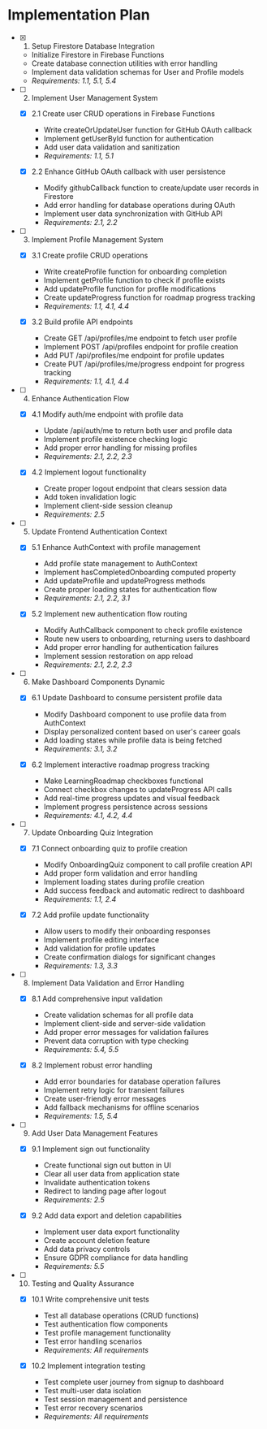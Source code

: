 # Implementation Plan

- [x] 1. Setup Firestore Database Integration
  - Initialize Firestore in Firebase Functions
  - Create database connection utilities with error handling
  - Implement data validation schemas for User and Profile models
  - _Requirements: 1.1, 5.1, 5.4_

- [ ] 2. Implement User Management System
  - [x] 2.1 Create user CRUD operations in Firebase Functions
    - Write createOrUpdateUser function for GitHub OAuth callback
    - Implement getUserById function for authentication
    - Add user data validation and sanitization
    - _Requirements: 1.1, 5.1_

  - [x] 2.2 Enhance GitHub OAuth callback with user persistence
    - Modify githubCallback function to create/update user records in Firestore
    - Add error handling for database operations during OAuth
    - Implement user data synchronization with GitHub API
    - _Requirements: 2.1, 2.2_

- [ ] 3. Implement Profile Management System
  - [x] 3.1 Create profile CRUD operations
    - Write createProfile function for onboarding completion
    - Implement getProfile function to check if profile exists
    - Add updateProfile function for profile modifications
    - Create updateProgress function for roadmap progress tracking
    - _Requirements: 1.1, 4.1, 4.4_

  - [x] 3.2 Build profile API endpoints
    - Create GET /api/profiles/me endpoint to fetch user profile
    - Implement POST /api/profiles endpoint for profile creation
    - Add PUT /api/profiles/me endpoint for profile updates
    - Create PUT /api/profiles/me/progress endpoint for progress tracking
    - _Requirements: 1.1, 4.1, 4.4_

- [ ] 4. Enhance Authentication Flow
  - [x] 4.1 Modify auth/me endpoint with profile data
    - Update /api/auth/me to return both user and profile data
    - Implement profile existence checking logic
    - Add proper error handling for missing profiles
    - _Requirements: 2.1, 2.2, 2.3_

  - [x] 4.2 Implement logout functionality
    - Create proper logout endpoint that clears session data
    - Add token invalidation logic
    - Implement client-side session cleanup
    - _Requirements: 2.5_

- [ ] 5. Update Frontend Authentication Context
  - [x] 5.1 Enhance AuthContext with profile management
    - Add profile state management to AuthContext
    - Implement hasCompletedOnboarding computed property
    - Add updateProfile and updateProgress methods
    - Create proper loading states for authentication flow
    - _Requirements: 2.1, 2.2, 3.1_

  - [x] 5.2 Implement new authentication flow routing
    - Modify AuthCallback component to check profile existence
    - Route new users to onboarding, returning users to dashboard
    - Add proper error handling for authentication failures
    - Implement session restoration on app reload
    - _Requirements: 2.1, 2.2, 2.3_

- [ ] 6. Make Dashboard Components Dynamic
  - [x] 6.1 Update Dashboard to consume persistent profile data
    - Modify Dashboard component to use profile data from AuthContext
    - Display personalized content based on user's career goals
    - Add loading states while profile data is being fetched
    - _Requirements: 3.1, 3.2_

  - [x] 6.2 Implement interactive roadmap progress tracking
    - Make LearningRoadmap checkboxes functional
    - Connect checkbox changes to updateProgress API calls
    - Add real-time progress updates and visual feedback
    - Implement progress persistence across sessions
    - _Requirements: 4.1, 4.2, 4.4_

- [ ] 7. Update Onboarding Quiz Integration
  - [x] 7.1 Connect onboarding quiz to profile creation
    - Modify OnboardingQuiz component to call profile creation API
    - Add proper form validation and error handling
    - Implement loading states during profile creation
    - Add success feedback and automatic redirect to dashboard
    - _Requirements: 1.1, 2.4_

  - [x] 7.2 Add profile update functionality
    - Allow users to modify their onboarding responses
    - Implement profile editing interface
    - Add validation for profile updates
    - Create confirmation dialogs for significant changes
    - _Requirements: 1.3, 3.3_

- [ ] 8. Implement Data Validation and Error Handling
  - [x] 8.1 Add comprehensive input validation
    - Create validation schemas for all profile data
    - Implement client-side and server-side validation
    - Add proper error messages for validation failures
    - Prevent data corruption with type checking
    - _Requirements: 5.4, 5.5_

  - [x] 8.2 Implement robust error handling
    - Add error boundaries for database operation failures
    - Implement retry logic for transient failures
    - Create user-friendly error messages
    - Add fallback mechanisms for offline scenarios
    - _Requirements: 1.5, 5.4_

- [ ] 9. Add User Data Management Features
  - [x] 9.1 Implement sign out functionality
    - Create functional sign out button in UI
    - Clear all user data from application state
    - Invalidate authentication tokens
    - Redirect to landing page after logout
    - _Requirements: 2.5_

  - [x] 9.2 Add data export and deletion capabilities
    - Implement user data export functionality
    - Create account deletion feature
    - Add data privacy controls
    - Ensure GDPR compliance for data handling
    - _Requirements: 5.5_

- [ ] 10. Testing and Quality Assurance
  - [x] 10.1 Write comprehensive unit tests
    - Test all database operations (CRUD functions)
    - Test authentication flow components
    - Test profile management functionality
    - Test error handling scenarios
    - _Requirements: All requirements_

  - [x] 10.2 Implement integration testing
    - Test complete user journey from signup to dashboard
    - Test multi-user data isolation
    - Test session management and persistence
    - Test error recovery scenarios
    - _Requirements: All requirements_